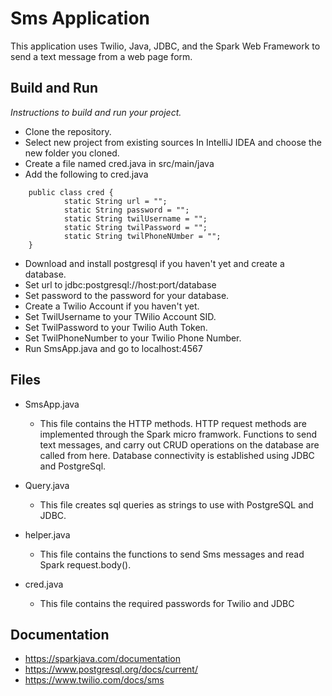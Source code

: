 # Sms Application

This application uses Twilio, Java, JDBC, and the Spark Web Framework to send a text message from a web page form.

## Build and Run
*Instructions to build and run your project.*
* Clone the repository.
* Select new project from existing sources In IntelliJ IDEA and choose the new folder you cloned.
* Create a file named cred.java in src/main/java
* Add the following to cred.java
```
	public class cred {
    		static String url = "";
    		static String password = "";
    		static String twilUsername = "";
    		static String twilPassword = "";
    		static String twilPhoneNUmber = "";
	}
```
* Download and install postgresql if you haven't yet and create a database.
* Set url to jdbc:postgresql://host:port/database
* Set password to the password for your database.
* Create a Twilio Account if you haven't yet.
* Set TwilUsername to your TWilio Account SID.
* Set TwilPassword to your Twilio Auth Token.
* Set TwilPhoneNumber to your Twilio Phone Number.
* Run SmsApp.java and go to localhost:4567

## Files
 - SmsApp.java
	 - This file contains the HTTP methods. HTTP request methods are implemented through the Spark micro framwork. Functions to send text messages, and carry out CRUD operations on the database are called from here. Database connectivity is established using JDBC and PostgreSql.

- Query.java
	-  This file creates sql queries as strings to use with PostgreSQL and JDBC.

- helper.java
	- This file contains the functions to send Sms messages and read Spark request.body().

- cred.java
	- This file contains the required passwords for Twilio and JDBC

## Documentation
* https://sparkjava.com/documentation
* https://www.postgresql.org/docs/current/
* https://www.twilio.com/docs/sms
